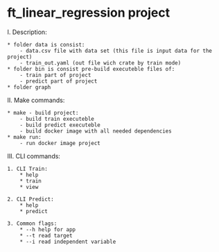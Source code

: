 # ft_linear_regression project

I. Description:
    
    * folder data is consist:
        - data.csv file with data set (this file is input data for the project)
        - train_out.yaml (out file wich crate by train mode)
    * folder bin is consist pre-build executeble files of:
        - train part of project
        - predict part of project
    * folder graph
    
II. Make commands:
    
    * make - build project:
        - build train executeble
        - build predict executeble
        - build docker image with all needed dependencies
    * make run:
        - run docker image project
        
III. CLI commands:
    
    1. CLI Train:
        * help
        * train
        * view
    
    2. CLI Predict:
        * help
        * predict
        
    3. Common flags:
        * --h help for app
        * --t read target
        * --i read independent variable

    
    
